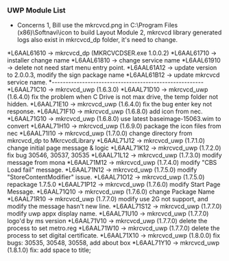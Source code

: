 ### UWP Module List

* Concerns
1, Bill use the mkrcvcd.png in C:\Program Files (x86)\Softnavi\icon to build Layout Module
2, mkrcvcd library generated logs also exist in mkrcvcd_dp folder, it's need to change.


*L6AAL61610 -> mkrcvcd_dp (MKRCVCDSER.exe 1.0.0.2)
*L6AAL61710 -> installer change name
*L6AAL61810 -> change service name
*L6AAL61910 -> delete not need start menu entry point. 
*L6AAL61A12 -> update version to 2.0.0.3, modify the sign package name
*L6AAL61B12 -> update mkrcvcd service name.
*-------------------------------------------------------
*L6AAL71C10 -> mkrcvcd_uwp (1.6.3.0)
*L6AAL71D10 -> mkrcvcd_uwp (1.6.4.0)  fix the problem when C Drive is not max drive, the temp folder not hidden.
*L6AAL71E10 -> mkrcvcd_uwp (1.6.4.0) fix the bug enter key not response.
*L6AAL71F10 -> mkrcvcd_uwp (1.6.8.0) add icon from nec.
*L6AAL71G10 -> mkrcvcd_uwp (1.6.8.0) use latest baseimage-15063.wim to convert
*L6AAL71H10 -> mkrcvcd_uwp (1.6.9.0) package the icon files from nec
*L6AAL71I10 -> mkrcvcd_uwp (1.7.0.0) change directory from mkrcvcd_dp to MkrcvcdLibrary
*L6AAL71J12 -> mkrcvcd_uwp (1.7.1.0) change initial page message & logic
*L6AAL71K12 -> mkrcvcd_uwp (1.7.2.0) fix bug 30546, 30537, 30535
*L6AAL71L12 -> mkrcvcd_uwp (1.7.3.0) modify message from mona
*L6AAL71M12 -> mkrcvcd_uwp (1.7.4.0) modify "CBS Load fail" message.
*L6AAL71N12 -> mkrcvcd_uwp (1.7.5.0) modify "StoreContentModifier" issue.
*L6AAL71O12 -> mkrcvcd_uwp (1.7.5.0) repackage 1.7.5.0
*L6AAL71P12 -> mkrcvcd_uwp (1.7.6.0) modify Start Page Message.
*L6AAL71Q10 -> mkrcvcd_uwp (1.7.6.0) change Package Name
*L6AAL71R10 -> mkrcvcd_uwp (1.7.7.0) modify use 2G not support, and modify the message hasn't new line.
*L6AAL71S12 -> mkrcvcd_uwp (1.7.7.0) modify uwp appx display name.
*L6AAL71U10 -> mkrcvcd_uwp (1.7.7.0) logo'd by ms version
*L6AAL71V10 -> mkrcvcd_uwp (1.7.7.0) delete the process to set metro.reg
*L6AAL71W10 -> mkrcvcd_uwp (1.7.7.0) delete the process to set digital certificate.
*L6AAL71X10 -> mkrcvcd_uwp (1.8.0.0) fix bugs: 30535, 30548, 30558, add about box 
*L6AAL71Y10 -> mkrcvcd_uwp (1.8.1.0) fix: add space to title; 

